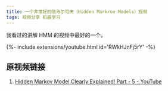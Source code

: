 ```yaml
---
title: 一个非常好的隐马尔可夫（Hidden Markrov Models）视频
tags: 视频分享 机器学习
---
```

我看过的讲解 HMM 的视频中最好的一个。

<div>{%- include extensions/youtube.html id='RWkHJnFj5rY' -%}</div>



## 原视频链接

1. [Hidden Markov Model Clearly Explained! Part - 5 - YouTube](https://www.youtube.com/watch?v=RWkHJnFj5rY)

